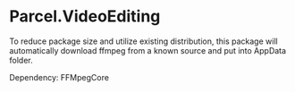 # Parcel.VideoEditing

To reduce package size and utilize existing distribution, this package will automatically download ffmpeg from a known source and put into AppData folder.

Dependency: FFMpegCore